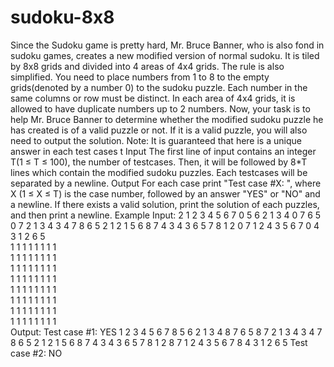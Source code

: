# sudoku-8x8
Since the Sudoku game is pretty hard, Mr. Bruce Banner, who is also fond in sudoku games, creates a new modified version of 
normal sudoku. It is tiled by 8x8 grids and divided into 4 areas of 4x4 grids. The rule is also simplified. You need to place numbers 
from 1 to 8 to the empty grids(denoted by a number 0) to the sudoku puzzle. Each number in the same columns or row must be distinct. 
In each area of 4x4 grids, it is allowed to have duplicate numbers up to 2 numbers. Now, your task is to help Mr. Bruce Banner to 
determine whether the modified sudoku puzzle he has created is of a valid puzzle or not. If it is a valid puzzle, you will also need to 
output the solution. Note: It is guaranteed that here is a unique answer in each test cases t  Input The first line of input contains an 
integer T(1 ≤ T ≤ 100), the number of testcases. Then, it will be followed by 8*T lines which contain the modified sudoku puzzles. 
Each testcases will be separated by a newline. Output For each case print "Test case #X: ", where X (1 ≤ X ≤ T) is the case number, 
followed by an answer "YES" or "NO" and a newline. If there exists a valid solution, print the solution of each puzzles, and then print 
a newline. Example Input: 
2 
1 2 3 4 5 6 7 0 
5 6 2 1 3 4 0 7 
6 5 0 7 2 1 3 4 
3 4 7 8 6 5 2 1 
2 1 5 6 8 7 4 3 
4 3 6 5 7 8 1 2 
0 7 1 2 4 3 5 6 
7 0 4 3 1 2 6 5  
1 1 1 1 1 1 1 1  
1 1 1 1 1 1 1 1  
1 1 1 1 1 1 1 1  
1 1 1 1 1 1 1 1  
1 1 1 1 1 1 1 1  
1 1 1 1 1 1 1 1  
1 1 1 1 1 1 1 1  
1 1 1 1 1 1 1 1   
Output: 
Test case #1: YES 
1 2 3 4 5 6 7 8 
5 6 2 1 3 4 8 7 
6 5 8 7 2 1 3 4 
3 4 7 8 6 5 2 1 
2 1 5 6 8 7 4 3 
4 3 6 5 7 8 1 2 
8 7 1 2 4 3 5 6 
7 8 4 3 1 2 6 5 
Test case #2: NO
